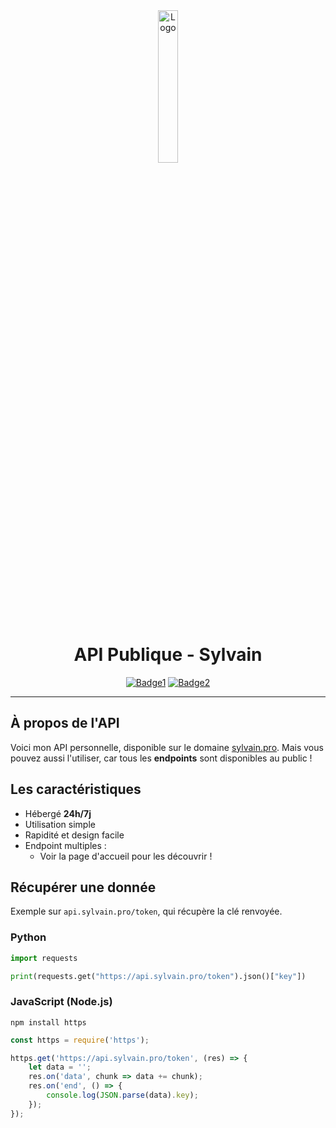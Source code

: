<div align="center">
  <a href="https://api.sylvain.pro"><img src="https://github.com/20syldev/api/blob/main/src/api.png" alt="Logo" width="25%" height="auto"></a>

# API Publique - Sylvain
  [![Badge1](https://img.shields.io/badge/Version%20:-v1.1.6-ee6464?labelColor=23272A)](https://api.sylvain.pro)
  [![Badge2](https://img.shields.io/badge/Statut%20:-En%20ligne-42b85f?labelColor=23272A)](https://api.sylvain.pro)
</div>

---

## À propos de l'API
Voici mon API personnelle, disponible sur le domaine [sylvain.pro](https://api.sylvain.pro). 
Mais vous pouvez aussi l'utiliser, car tous les **endpoints** sont disponibles au public !

## Les caractéristiques
- Hébergé **24h/7j**
- Utilisation simple
- Rapidité et design facile
- Endpoint multiples :
  - Voir la page d'accueil pour les découvrir !

## Récupérer une donnée
Exemple sur `api.sylvain.pro/token`, qui récupère la clé renvoyée.
### Python
```py
import requests

print(requests.get("https://api.sylvain.pro/token").json()["key"])
```

### JavaScript (Node.js)
```
npm install https
```
```js
const https = require('https');

https.get('https://api.sylvain.pro/token', (res) => {
    let data = '';
    res.on('data', chunk => data += chunk);
    res.on('end', () => {
        console.log(JSON.parse(data).key);
    });
});
```